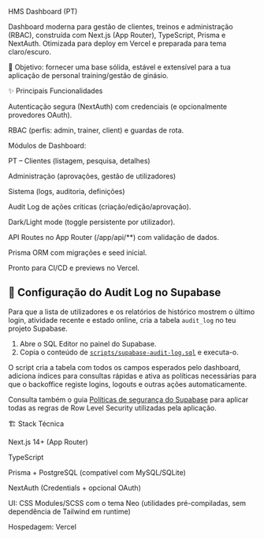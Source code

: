 HMS Dashboard (PT)

Dashboard moderna para gestão de clientes, treinos e administração (RBAC), construída com Next.js (App Router), TypeScript, Prisma e NextAuth. Otimizada para deploy em Vercel e preparada para tema claro/escuro.

🎯 Objetivo: fornecer uma base sólida, estável e extensível para a tua aplicação de personal training/gestão de ginásio.

✨ Principais Funcionalidades

Autenticação segura (NextAuth) com credenciais (e opcionalmente provedores OAuth).

RBAC (perfis: admin, trainer, client) e guardas de rota.

Módulos de Dashboard:

PT – Clientes (listagem, pesquisa, detalhes)

Administração (aprovações, gestão de utilizadores)

Sistema (logs, auditoria, definições)

Audit Log de ações críticas (criação/edição/aprovação).

Dark/Light mode (toggle persistente por utilizador).

API Routes no App Router (/app/api/**) com validação de dados.

Prisma ORM com migrações e seed inicial.

Pronto para CI/CD e previews no Vercel.

## 🔐 Configuração do Audit Log no Supabase

Para que a lista de utilizadores e os relatórios de histórico mostrem o último login,
atividade recente e estado online, cria a tabela `audit_log` no teu projeto Supabase.

1. Abre o SQL Editor no painel do Supabase.
2. Copia o conteúdo de [`scripts/supabase-audit-log.sql`](scripts/supabase-audit-log.sql) e
   executa-o.

O script cria a tabela com todos os campos esperados pelo dashboard, adiciona índices
para consultas rápidas e ativa as políticas necessárias para que o backoffice registe
logins, logouts e outras ações automaticamente.

Consulta também o guia [Políticas de segurança do Supabase](docs/supabase-security.md)
para aplicar todas as regras de Row Level Security utilizadas pela aplicação.

🏗️ Stack Técnica

Next.js 14+ (App Router)

TypeScript

Prisma + PostgreSQL (compatível com MySQL/SQLite)

NextAuth (Credentials + opcional OAuth)

UI: CSS Modules/SCSS com o tema Neo (utilidades pré-compiladas, sem dependência de Tailwind em runtime)

Hospedagem: Vercel

